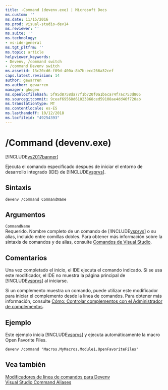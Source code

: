 ```yaml
---
title: -Command (devenv.exe) | Microsoft Docs
ms.custom: ''
ms.date: 11/15/2016
ms.prod: visual-studio-dev14
ms.reviewer: ''
ms.suite: ''
ms.technology:
- vs-ide-general
ms.tgt_pltfrm: ''
ms.topic: article
helpviewer_keywords:
- Devenv, /command switch
- /command Devenv switch
ms.assetid: 13c20cd6-f09d-400a-8b7b-ecc266a32cef
caps.latest.revision: 14
author: gewarren
ms.author: gewarren
manager: ghogen
ms.openlocfilehash: 5f95d8758da77f1b720f0a1b6ca74f7ac753d805
ms.sourcegitcommit: 9ceaf69568d61023868ced59108ae4dd46f720ab
ms.translationtype: MT
ms.contentlocale: es-ES
ms.lasthandoff: 10/12/2018
ms.locfileid: "49254393"
---
```

# <a name="command-devenvexe"></a>/Command (devenv.exe)
[!INCLUDE[vs2017banner](../../includes/vs2017banner.md)]

  
Ejecuta el comando especificado después de iniciar el entorno de desarrollo integrado (IDE) de [!INCLUDE[vsprvs](../../includes/vsprvs-md.md)].  
  
## <a name="syntax"></a>Sintaxis  
  
```  
devenv /command CommandName  
```  
  
## <a name="arguments"></a>Argumentos  
 `CommandName`  
 Requerido. Nombre completo de un comando de [!INCLUDE[vsprvs](../../includes/vsprvs-md.md)] o su alias, incluido entre comillas dobles. Para obtener más información sobre la sintaxis de comandos y de alias, consulte [Comandos de Visual Studio](../../ide/reference/visual-studio-commands.md).  
  
## <a name="remarks"></a>Comentarios  
 Una vez completado el inicio, el IDE ejecuta el comando indicado. Si se usa este modificador, el IDE no muestra la página principal de [!INCLUDE[vsprvs](../../includes/vsprvs-md.md)] al iniciarse.  
  
 Si un complemento muestra un comando, puede utilizar este modificador para iniciar el complemento desde la línea de comandos. Para obtener más información, consulte [Cómo: Controlar complementos con el Administrador de complementos](http://msdn.microsoft.com/library/4f60444a-cb48-4cdb-8df4-941f6419aeeb).  
  
## <a name="example"></a>Ejemplo  
 Este ejemplo inicia [!INCLUDE[vsprvs](../../includes/vsprvs-md.md)] y ejecuta automáticamente la macro Open Favorite Files.  
  
```  
devenv /command "Macros.MyMacros.Module1.OpenFavoriteFiles"  
```  
  
## <a name="see-also"></a>Vea también  
 [Modificadores de línea de comandos para Devenv](../../ide/reference/devenv-command-line-switches.md)   
 [Visual Studio Command Aliases](../../ide/reference/visual-studio-command-aliases.md)



